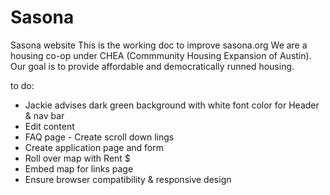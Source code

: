 # Sasona
Sasona website
This is the working doc to improve sasona.org 
We are a housing co-op under CHEA (Commmunity Housing Expansion of Austin). 
Our goal is to provide affordable and democratically runned housing. 

to do:
- Jackie advises dark green background with white font color for Header & nav bar
- Edit content
- FAQ page - Create scroll down lings
- Create application page and form
- Roll over map with Rent $
- Embed map for links page
- Ensure browser compatibility & responsive design

